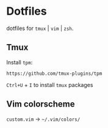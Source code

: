# Dotfiles
dotfiles for `tmux` | `vim` | `zsh`.

## Tmux
Install `tpm`:

`https://github.com/tmux-plugins/tpm`

`Ctrl+U` + `I` to install `tmux` packages

## Vim colorscheme
`custom.vim` -> `~/.vim/colors/`
